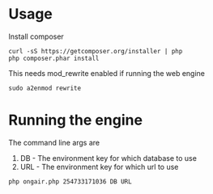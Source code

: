 Usage
=====

Install composer

```
curl -sS https://getcomposer.org/installer | php
php composer.phar install
```

This needs mod_rewrite enabled if running the web engine

```sudo a2enmod rewrite```

Running the engine
==================
The command line args are

1. DB - The environment key for which database to use
2. URL - The environment key for which url to use

```
php ongair.php 254733171036 DB URL
```